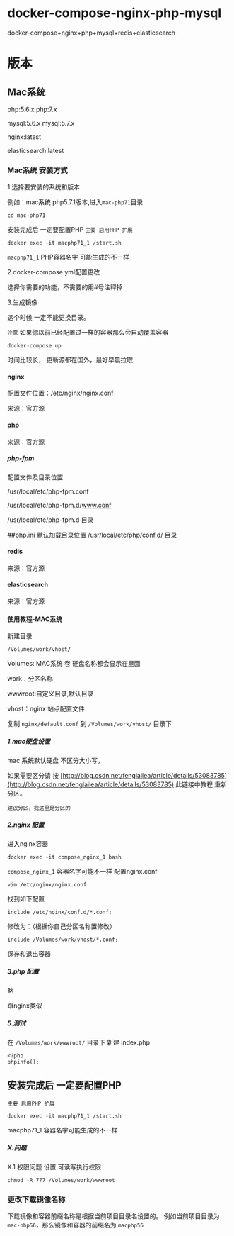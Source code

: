 # docker-compose-nginx-php-mysql
docker-compose+nginx+php+mysql+redis+elasticsearch
# 版本
## Mac系统
php:5.6.x
php:7.x

mysql:5.6.x
mysql:5.7.x

nginx:latest

elasticsearch:latest
### Mac系统 安装方式
1.选择要安装的系统和版本

例如：mac系统 php5.7.1版本,进入`mac-php71`目录
```
cd mac-php71
```

安装完成后 一定要配置PHP
`主要 启用PHP 扩展`
```shell
docker exec -it macphp71_1 /start.sh
```
`macphp71_1` PHP容器名字 可能生成的不一样

2.docker-compose.yml配置更改

选择你需要的功能，不需要的用#号注释掉

3.生成镜像

这个时候 一定不能更换目录。

`注意` 如果你以前已经配置过一样的容器那么会自动覆盖容器
```
docker-compose up
```
时间比较长， 更新源都在国外，最好早晨拉取
#### nginx
配置文件位置：/etc/nginx/nginx.conf

来源：官方源 

#### php
来源：官方源 
##### php-fpm
配置文件及目录位置

/usr/local/etc/php-fpm.conf

/usr/local/etc/php-fpm.d/www.conf

/usr/local/etc/php-fpm.d  目录

##php.ini 默认加载目录位置
/usr/local/etc/php/conf.d/  目录

#### redis
来源：官方源 

#### elasticsearch
来源：官方源 

#### 使用教程-MAC系统
新建目录
```
/Volumes/work/vhost/
```
Volumes: MAC系统 卷 硬盘名称都会显示在里面

work：分区名称

wwwroot:自定义目录,默认目录

vhost：nginx 站点配置文件

复制 `nginx/default.conf` 到 `/Volumes/work/vhost/` 目录下

##### 1.mac硬盘设置
mac 系统默认硬盘 不区分大小写，

如果需要区分请 按 [http://blog.csdn.net/fenglailea/article/details/53083785](http://blog.csdn.net/fenglailea/article/details/53083785) 此链接中教程 重新分区。

`建议分区，我这里是分区的`

##### 2.nginx 配置
进入nginx容器
```
docker exec -it compose_nginx_1 bash
```
`compose_nginx_1` 容器名字可能不一样
配置nginx.conf
```
vim /etc/nginx/nginx.conf
```
找到如下配置
```
include /etc/nginx/conf.d/*.conf;
```
修改为：（根据你自己分区名称置修改）
```
include /Volumes/work/vhost/*.conf; 
```
保存和退出容器

##### 3.php 配置
略 

跟nginx类似

##### 5.测试
在 `/Volumes/work/wwwroot/` 目录下
新建 index.php
```
<?php
phpinfo();
```
## 安装完成后 一定要配置PHP
`主要 启用PHP 扩展`
```shell
docker exec -it macphp71_1 /start.sh
```
macphp71_1 容器名字可能生成的不一样

##### X.问题
X.1 权限问题
设置 可读写执行权限
```
chmod -R 777 /Volumes/work/wwwroot
```
### 更改下载镜像名称
下载镜像和容器前缀名称是根据当前项目目录名设置的。
例如当前项目目录为`mac-php56`，那么镜像和容器的前缀名为 `macphp56`